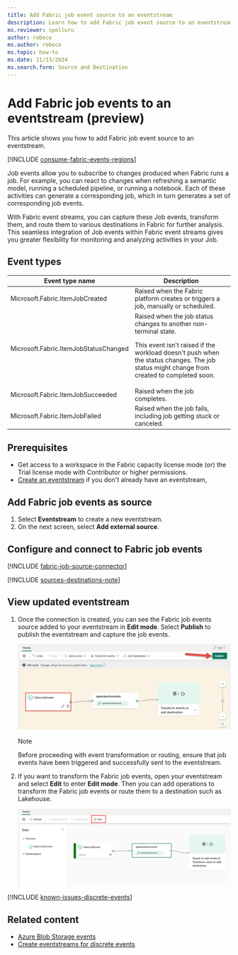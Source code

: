 ```yaml
---
title: Add Fabric job event source to an eventstream
description: Learn how to add Fabric job event source to an eventstream.
ms.reviewer: spelluru
author: robece
ms.author: robece
ms.topic: how-to
ms.date: 11/13/2024
ms.search.form: Source and Destination
---
```


# Add Fabric job events to an eventstream (preview)

This article shows you how to add Fabric job event source to an eventstream.

[!INCLUDE [consume-fabric-events-regions](../../real-time-hub/includes/consume-fabric-events-regions.md)]

Job events allow you to subscribe to changes produced when Fabric runs a job. For example, you can react to changes when refreshing a semantic model, running a scheduled pipeline, or running a notebook. Each of these activities can generate a corresponding job, which in turn generates a set of corresponding job events. 

With Fabric event streams, you can capture these Job events, transform them, and route them to various destinations in Fabric for further analysis. This seamless integration of Job events within Fabric event streams gives you greater flexibility for monitoring and analyzing activities in your Job.

## Event types

| Event type name | Description |
| --------------- | ----------- |
| Microsoft.Fabric.ItemJobCreated | Raised when the Fabric platform creates or triggers a job, manually or scheduled. |
| Microsoft.Fabric.ItemJobStatusChanged | Raised when the job status changes to another non-terminal state. <p>This event isn't raised if the workload doesn't push when the status changes. The job status might change from created to completed soon. 
| Microsoft.Fabric.ItemJobSucceeded | Raised when the job completes. |     
| Microsoft.Fabric.ItemJobFailed | Raised when the job fails, including job getting stuck or canceled. |

## Prerequisites

- Get access to a workspace in the Fabric capacity license mode (or) the Trial license mode with Contributor or higher permissions.
- [Create an eventstream](create-manage-an-eventstream.md) if you don't already have an eventstream, 


## Add Fabric job events as source
1. Select **Eventstream** to create a new eventstream. 
1. On the next screen, select **Add external source**.


## Configure and connect to Fabric job events

[!INCLUDE [fabric-job-source-connector](includes/fabric-job-source-connector.md)]

[!INCLUDE [sources-destinations-note](./includes/sources-destinations-note.md)]

## View updated eventstream

1. Once the connection is created, you can see the Fabric job events source added to your eventstream in **Edit mode**. Select **Publish** to publish the eventstream and capture the job events.

    ![A screenshot of the Fabric job events source added to the eventstream.](media/add-source-fabric-job/fabric-job-events-edit.png)

    > [!NOTE]
    > Before proceeding with event transformation or routing, ensure that job events have been triggered and successfully sent to the eventstream.

1. If you want to transform the Fabric job events, open your eventstream and select **Edit** to enter **Edit mode**. Then you can add operations to transform the Fabric job events or route them to a destination such as Lakehouse.

    ![A screenshot of the Fabric job events in Live view, where you can select Edit.](media/add-source-fabric-job/fabric-job-events-live.png)

[!INCLUDE [known-issues-discrete-events](./includes/known-issues-discrete-events.md)]



## Related content

- [Azure Blob Storage events](add-source-azure-blob-storage.md)
- [Create eventstreams for discrete events](create-eventstreams-discrete-events.md)
